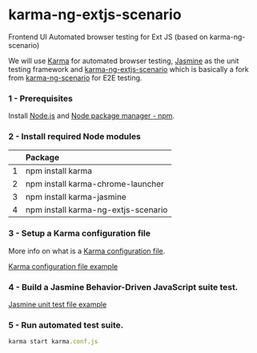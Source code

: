karma-ng-extjs-scenario
=======================

Frontend UI Automated browser testing for Ext JS (based on karma-ng-scenario)

We will use [Karma](http://karma-runner.github.io) for automated browser testing, [Jasmine](http://jasmine.github.io/) as the unit testing framework and [karma-ng-extjs-scenario](https://github.com/freedomson/karma-ng-extjs-scenario)
which is basically a fork from [karma-ng-scenario](https://github.com/karma-runner/karma-ng-scenario) for E2E testing.


### 1 - Prerequisites

Install [Node.js](http://nodejs.org/download/) and [Node package manager - npm](https://www.npmjs.org/).

### 2 - Install required Node modules

|  | Package |
|:-------------:|:----------- |
| 1 | npm install karma |
| 2 | npm install karma-chrome-launcher |
| 3 | npm install karma-jasmine |
| 4 | npm install karma-ng-extjs-scenario |


### 3 - Setup a Karma configuration file

More info on what is a [Karma configuration file](http://karma-runner.github.io/0.12/config/configuration-file.html).

[Karma configuration file example](https://github.com/freedomson/karma-ng-extjs-scenario/blob/master/examples/karma.conf.js)


### 4 - Build a Jasmine Behavior-Driven JavaScript suite test.

[Jasmine unit test file example](https://github.com/freedomson/karma-ng-extjs-scenario/blob/master/examples/testMain.spec.js)

### 5 - Run automated test suite.
```javascript
karma start karma.conf.js
```
